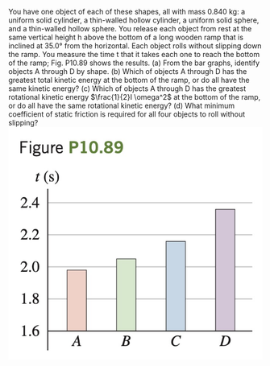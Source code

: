 You have one
object of each of these shapes,
all with mass 0.840 kg: a uniform solid cylinder, a thin-walled
hollow cylinder, a uniform solid
sphere, and a thin-walled hollow sphere. You release each
object from rest at the same vertical height h above the bottom
of a long wooden ramp that is
inclined at 35.0° from the horizontal. Each object rolls without
slipping down the ramp. You measure the time t that it takes each one to
reach the bottom of the ramp; Fig. P10.89 shows the results. (a) From
the bar graphs, identify objects A through D by shape. (b) Which of objects A through D has the greatest total kinetic energy at the bottom of
the ramp, or do all have the same kinetic energy? (c) Which of objects A
through D has the greatest rotational kinetic energy $`\frac{1}{2}I \omega^2`$ at the bottom
of the ramp, or do all have the same rotational kinetic energy? (d) What
minimum coefficient of static friction is required for all four objects to
roll without slipping?
![](fig.jpg)